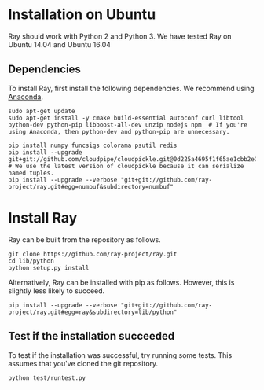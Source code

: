 # Installation on Ubuntu

Ray should work with Python 2 and Python 3. We have tested Ray on Ubuntu 14.04
and Ubuntu 16.04

## Dependencies

To install Ray, first install the following dependencies. We recommend using
[Anaconda](https://www.continuum.io/downloads).

```
sudo apt-get update
sudo apt-get install -y cmake build-essential autoconf curl libtool python-dev python-pip libboost-all-dev unzip nodejs npm  # If you're using Anaconda, then python-dev and python-pip are unnecessary.

pip install numpy funcsigs colorama psutil redis
pip install --upgrade git+git://github.com/cloudpipe/cloudpickle.git@0d225a4695f1f65ae1cbb2e0bbc145e10167cce4  # We use the latest version of cloudpickle because it can serialize named tuples.
pip install --upgrade --verbose "git+git://github.com/ray-project/ray.git#egg=numbuf&subdirectory=numbuf"
```

# Install Ray

Ray can be built from the repository as follows.

```
git clone https://github.com/ray-project/ray.git
cd lib/python
python setup.py install
```

Alternatively, Ray can be installed with pip as follows. However, this is
slightly less likely to succeed.

```
pip install --upgrade --verbose "git+git://github.com/ray-project/ray.git#egg=ray&subdirectory=lib/python"
```

## Test if the installation succeeded

To test if the installation was successful, try running some tests. This assumes
that you've cloned the git repository.

```
python test/runtest.py
```
